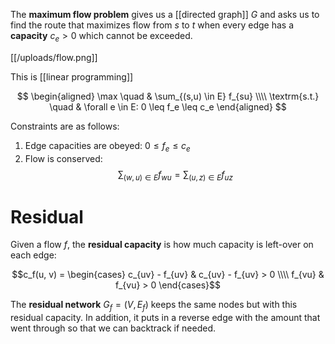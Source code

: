 The **maximum flow problem** gives us a [[directed graph]] $G$ and asks us to find the route that maximizes flow from $s$ to $t$ when every edge has a **capacity** $c_e > 0$ which cannot be exceeded.

[[/uploads/flow.png]]

This is [[linear programming]]

$$
\begin{aligned}
\max \quad & \sum_{(s,u) \in E} f_{su} \\\\
\textrm{s.t.} \quad & \forall e \in E: 0 \leq f_e \leq c_e 
\end{aligned}
$$

Constraints are as follows:

1. Edge capacities are obeyed: $0 \leq f_e \leq c_e$
2. Flow is conserved: $$\sum_{(w, u) \in E} f_{wu} = \sum_{(u, z) \in E} f_{uz}$$

# Residual 

Given a flow $f$, the **residual capacity** is how much capacity is left-over on each edge: 

$$c_f(u, v) = \begin{cases} c_{uv} - f_{uv} & c_{uv} - f_{uv} > 0 \\\\ f_{vu} & f_{vu} > 0 \end{cases}$$

The **residual network** $G_f = (V, E_f)$ keeps the same nodes but with this residual capacity. In addition, it puts in a reverse edge with the amount that went through so that we can backtrack if needed.